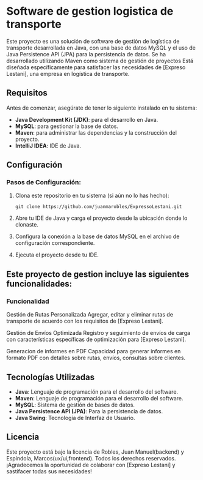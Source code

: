 # **Software de gestion logistica de transporte**

Este proyecto es una solución de software de gestión de logística de transporte desarrollada en Java, con una base de datos MySQL y el uso de Java Persistence API (JPA) para la persistencia de datos. 
Se ha desarrollado utilizando Maven como sistema de gestión de proyectos
Está diseñada específicamente para satisfacer las necesidades de [Expreso Lestani], una empresa en logística de transporte.

## **Requisitos**

Antes de comenzar, asegúrate de tener lo siguiente instalado en tu sistema:

- **Java Development Kit (JDK)**: para el desarrollo en Java.
- **MySQL**: para gestionar la base de datos.
- **Maven**: para administrar las dependencias y la construcción del proyecto.
- **IntelliJ IDEA**: IDE de Java.

## **Configuración**

### **Pasos de Configuración:**

1. Clona este repositorio en tu sistema (si aún no lo has hecho):
   
    ```
    git clone https://github.com/juanmarobles/ExpressoLestani.git
    ```

2. Abre tu IDE de Java y carga el proyecto desde la ubicación donde lo clonaste.
   
3. Configura la conexión a la base de datos MySQL en el archivo de configuración correspondiente.

4. Ejecuta el proyecto desde tu IDE.

## **Este proyecto de gestion incluye las siguientes funcionalidades:**

### **Funcionalidad**

Gestión de Rutas Personalizada
Agregar, editar y eliminar rutas de transporte de acuerdo con los requisitos de [Expreso Lestani].

Gestión de Envíos Optimizada
Registro y seguimiento de envíos de carga con características específicas de optimización para [Expreso Lestani].

Generacion de informes en PDF
Capacidad para generar informes en formato PDF con detalles sobre rutas, envíos, consultas sobre clientes.

## **Tecnologías Utilizadas**

- **Java**: Lenguaje de programación para el desarrollo del software.
- **Maven**: Lenguaje de programación para el desarrollo del software.
- **MySQL**: Sistema de gestión de bases de datos.
- **Java Persistence API (JPA)**:  Para la persistencia de datos.
- **Java Swing**: Tecnología de Interfaz de Usuario.

## **Licencia**

Este proyecto está bajo la licencia de Robles, Juan Manuel(backend) y Espindola, Marcos(ux/ui,frontend). Todos los derechos reservados.
¡Agradecemos la oportunidad de colaborar con [Expreso Lestani] y sastifacer todas sus necesidades!
